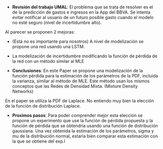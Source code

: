 - **Revisión del trabajo UMAL**:
El problema que se trata de resolver es el de la predicción de gastos e ingresos en la App del BBVA. Se intenta evitar notificar al usuario de un futuro posible gasto cuando el modelo no esté seguro (nivel de incertidumbre alto).

Al parecer se proponen 2 mejoras:
- (Está no es importante para nosotros) A nivel de modelización se propone una red usando una LSTM.
- La modelización de incertidumbre modificando la función de pérdida de la red con un método similar al MLE

- **Conclusiones**:
En este Paper se propone una modelización de la función pérdida para la estimación de los parámetros de la PDF, incluida la varianza, similar al método de MLE. Este método usan los mismos conceptos que las Redes de Densidad Mixta. (Mixture Density Networks)

En el paper se utiliza la PDF de Laplace. No entiendo muy bien la elección de la función de distribución Laplace.

- **Proximos pasos**:
Para poder comprender mejor esta elección se propone un experimento que use la función de pérdida propuesta y la función de pérdida que se obtendría usando una función de distribución gaussiana. Una vez obtenida la estimación de los parámetros, sigma y mu de la distribución normal, estaría bien comparar esta estimación con la que se obtiene del exp.I

